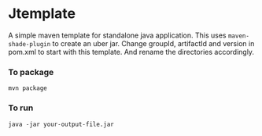 # Jtemplate
A simple maven template for standalone java application. This uses `maven-shade-plugin` to create an uber jar. Change groupId, artifactId and version in pom.xml to start with this template. And rename the directories accordingly.

### To package
`mvn package`

### To run
`java -jar your-output-file.jar`

